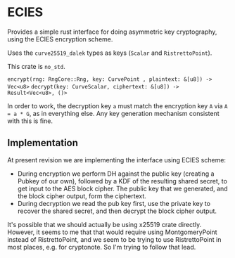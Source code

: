 ECIES
=====

Provides a simple rust interface for doing asymmetric key cryptography,
using the ECIES encryption scheme.

Uses the `curve25519_dalek` types as keys (`Scalar` and `RistrettoPoint`).

This crate is `no_std`.

`encrypt(rng: RngCore::Rng, key: CurvePoint , plaintext: &[u8]) -> Vec<u8>`
`decrypt(key: CurveScalar, ciphertext: &[u8]) -> Result<Vec<u8>, ()>`

In order to work, the decryption key `a` must match the encryption key `A` via
`A = a * G`, as in everything else. Any key generation mechanism consistent
with this is fine.

Implementation
--------------

At present revision we are implementing the interface using ECIES scheme:
- During encryption we perform DH against the public key (creating a Pubkey of
  our own), followed by a KDF of the resulting shared secret, to get input to
  the AES block cipher. The public key that we generated, and the block cipher
  output, form the ciphertext.
- During decryption we read the pub key first, use the private key to recover
  the shared secret, and then decrypt the block cipher output.

It's possible that we should actually be using x25519 crate directly.
However, it seems to me that that would require using MontgomeryPoint instead of
RistrettoPoint, and we seem to be trying to use RistrettoPoint in most places,
e.g. for cryptonote. So I'm trying to follow that lead.
